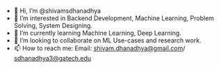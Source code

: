 - 👋 Hi, I’m @shivamsdhanadhya
- 👀 I’m interested in Backend Development, Machine Learning, Problem Solving, System Designing.
- 🌱 I’m currently learning Machine Learning, Deep Learning.
- 💞️ I’m looking to collaborate on ML Use-cases and research work.
- 📫 How to reach me: Email: shivam.dhanadhya@gmail.com/ sdhanadhya3@gatech.edu

<!---
shivamsdhanadhya/shivamsdhanadhya is a ✨ special ✨ repository because its `README.md` (this file) appears on your GitHub profile.
You can click the Preview link to take a look at your changes.
--->
